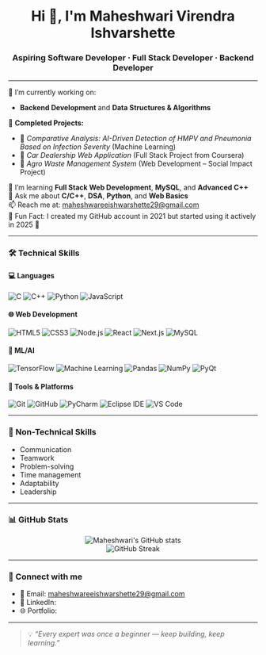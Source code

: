 <h1 align="center">Hi 👋, I'm Maheshwari Virendra Ishvarshette</h1>
<h3 align="center">Aspiring Software Developer · Full Stack Developer · Backend Developer</h3>

---

🔭 I’m currently working on:
- **Backend Development** and **Data Structures & Algorithms**

🧠 **Completed Projects:**
- 🧠 *Comparative Analysis: AI-Driven Detection of HMPV and Pneumonia Based on Infection Severity* (Machine Learning)
- 🚗 *Car Dealership Web Application* (Full Stack Project from Coursera)
- 🌿 *Agro Waste Management System* (Web Development – Social Impact Project)

🌱 I’m learning **Full Stack Web Development**, **MySQL**, and **Advanced C++**  
💬 Ask me about **C/C++**, **DSA**, **Python**, and **Web Basics**  
📫 Reach me at: maheshwareeishwarshette29@gmail.com   
📁 Fun Fact: I created my GitHub account in 2021 but started using it actively in 2025 🚀  

---

### 🛠️ Technical Skills

#### 💻 Languages
![C](https://img.shields.io/badge/C-00599C?style=flat&logo=c&logoColor=white)
![C++](https://img.shields.io/badge/C++-00599C?style=flat&logo=cplusplus&logoColor=white)
![Python](https://img.shields.io/badge/Python-3776AB?style=flat&logo=python&logoColor=white)
![JavaScript](https://img.shields.io/badge/JavaScript-F7DF1E?style=flat&logo=javascript&logoColor=black)

#### 🌐 Web Development
![HTML5](https://img.shields.io/badge/HTML5-E34F26?style=flat&logo=html5&logoColor=white)
![CSS3](https://img.shields.io/badge/CSS3-1572B6?style=flat&logo=css3&logoColor=white)
![Node.js](https://img.shields.io/badge/Node.js-339933?style=flat&logo=node.js&logoColor=white)
![React](https://img.shields.io/badge/React-61DAFB?style=flat&logo=react&logoColor=black)
![Next.js](https://img.shields.io/badge/Next.js-000000?style=flat&logo=next.js&logoColor=white)
![MySQL](https://img.shields.io/badge/MySQL-4479A1?style=flat&logo=mysql&logoColor=white)

#### 🤖 ML/AI
![TensorFlow](https://img.shields.io/badge/TensorFlow-FF6F00?style=flat&logo=tensorflow&logoColor=white)
![Machine Learning](https://img.shields.io/badge/Machine%20Learning-black?style=flat&logo=scikit-learn&logoColor=orange)
![Pandas](https://img.shields.io/badge/Pandas-150458?style=flat&logo=pandas&logoColor=white)
![NumPy](https://img.shields.io/badge/Numpy-013243?style=flat&logo=numpy&logoColor=white)
![PyQt](https://img.shields.io/badge/PyQt-41CD52?style=flat&logo=qt&logoColor=white)

#### 🧰 Tools & Platforms
![Git](https://img.shields.io/badge/Git-F05032?style=flat&logo=git&logoColor=white)
![GitHub](https://img.shields.io/badge/GitHub-181717?style=flat&logo=github&logoColor=white)
![PyCharm](https://img.shields.io/badge/PyCharm-000000?style=flat&logo=pycharm&logoColor=green)
![Eclipse IDE](https://img.shields.io/badge/Eclipse-2C2255?style=flat&logo=eclipse&logoColor=white)
![VS Code](https://img.shields.io/badge/VS%20Code-007ACC?style=flat&logo=visual-studio-code&logoColor=white)

---

### 🌟 Non-Technical Skills
- Communication  
- Teamwork  
- Problem-solving  
- Time management  
- Adaptability  
- Leadership  

---

### 📊 GitHub Stats
<p align="center">
  <img src="https://github-readme-stats.vercel.app/api?username=Mahii97&show_icons=true&theme=tokyonight" alt="Maheshwari's GitHub stats" />
  <br/>
  <img src="https://github-readme-streak-stats.herokuapp.com/?user=Mahii97&theme=tokyonight" alt="GitHub Streak"/>
</p>

---

### 🔗 Connect with me 

- 📧 Email: maheshwareeishwarshette29@gmail.com   
- 💼 LinkedIn:
- 🌐 Portfolio:  

---

> 💡 *“Every expert was once a beginner — keep building, keep learning.”*
